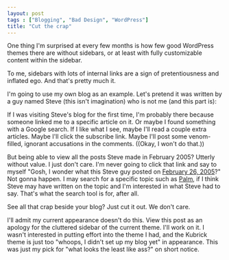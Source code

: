 ```yaml
---
layout: post
tags : ["Blogging", "Bad Design", "WordPress"]
title: "Cut the crap"
---
```

One thing I'm surprised at every few months is how few good WordPress themes there are without sidebars, or at least with fully customizable content within the sidebar.



To me, sidebars with lots of internal links are a sign of pretentiousness and inflated ego. And that's pretty much it.



I'm going to use my own blog as an example. Let's pretend it was written by a guy named Steve (this isn't imagination) who is not me (and this part is):



If I was visiting Steve's blog for the first time, I'm probably there because someone linked me to a specific article on it. Or maybe I found something with a Google search. If I like what I see, maybe I'll read a couple extra articles. Maybe I'll click the subscribe link. Maybe I'll post some venom-filled, ignorant accusations in the comments. ((Okay, I won't do that.))



But being able to view all the posts Steve made in February 2005? Utterly without value. I just don't care.  I'm never going to click that link and say to myself "Gosh, I wonder what this Steve guy posted on <a href="/2005/02/palm-tungsten-t5/">February 26, 2005</a>?" Not gonna happen. I may search for a specific topic such as <a href="/?s=Palm">Palm</a>, if I think Steve may have written on the topic and I'm interested in what Steve had to say. That's what the search tool is for, after all.



See all that crap beside your blog? Just cut it out. We don't care.



I'll admit my current appearance doesn't do this. View this post as an apology for the cluttered sidebar of the current theme. I'll work on it. I wasn't interested in putting effort into the theme I had, and the Kubrick theme is just too "whoops, I didn't set up my blog yet" in appearance. This was just my pick for "what looks the least like ass?" on short notice.